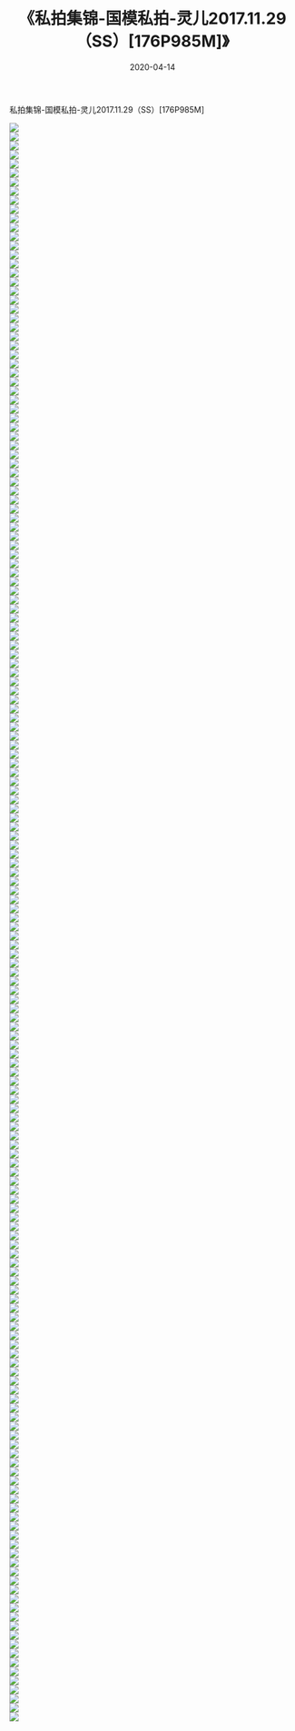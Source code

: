 ﻿---
layout: post
title:  《私拍集锦-国模私拍-灵儿2017.11.29（SS）[176P985M]》
date:   2020-04-14
img: http://imgx.orgx.ga/漏D/网络美图/2020/私拍集锦-国模私拍-灵儿2017.11.29（SS）[176P985M]/000.jpg
categories: [美女, 清纯, 唯美]
---

私拍集锦-国模私拍-灵儿2017.11.29（SS）[176P985M]

  ![](http://imgx.orgx.ga/漏D/网络美图/2020/私拍集锦-国模私拍-灵儿2017.11.29（SS）[176P985M]/001.jpg) <br> ![](http://imgx.orgx.ga/漏D/网络美图/2020/私拍集锦-国模私拍-灵儿2017.11.29（SS）[176P985M]/002.jpg) <br> ![](http://imgx.orgx.ga/漏D/网络美图/2020/私拍集锦-国模私拍-灵儿2017.11.29（SS）[176P985M]/003.jpg) <br> ![](http://imgx.orgx.ga/漏D/网络美图/2020/私拍集锦-国模私拍-灵儿2017.11.29（SS）[176P985M]/004.jpg) <br> ![](http://imgx.orgx.ga/漏D/网络美图/2020/私拍集锦-国模私拍-灵儿2017.11.29（SS）[176P985M]/005.jpg) <br> ![](http://imgx.orgx.ga/漏D/网络美图/2020/私拍集锦-国模私拍-灵儿2017.11.29（SS）[176P985M]/006.jpg) <br> ![](http://imgx.orgx.ga/漏D/网络美图/2020/私拍集锦-国模私拍-灵儿2017.11.29（SS）[176P985M]/007.jpg) <br> ![](http://imgx.orgx.ga/漏D/网络美图/2020/私拍集锦-国模私拍-灵儿2017.11.29（SS）[176P985M]/008.jpg) <br> ![](http://imgx.orgx.ga/漏D/网络美图/2020/私拍集锦-国模私拍-灵儿2017.11.29（SS）[176P985M]/009.jpg) <br> ![](http://imgx.orgx.ga/漏D/网络美图/2020/私拍集锦-国模私拍-灵儿2017.11.29（SS）[176P985M]/010.jpg) <br> ![](http://imgx.orgx.ga/漏D/网络美图/2020/私拍集锦-国模私拍-灵儿2017.11.29（SS）[176P985M]/011.jpg) <br> ![](http://imgx.orgx.ga/漏D/网络美图/2020/私拍集锦-国模私拍-灵儿2017.11.29（SS）[176P985M]/012.jpg) <br> ![](http://imgx.orgx.ga/漏D/网络美图/2020/私拍集锦-国模私拍-灵儿2017.11.29（SS）[176P985M]/013.jpg) <br> ![](http://imgx.orgx.ga/漏D/网络美图/2020/私拍集锦-国模私拍-灵儿2017.11.29（SS）[176P985M]/014.jpg) <br> ![](http://imgx.orgx.ga/漏D/网络美图/2020/私拍集锦-国模私拍-灵儿2017.11.29（SS）[176P985M]/015.jpg) <br> ![](http://imgx.orgx.ga/漏D/网络美图/2020/私拍集锦-国模私拍-灵儿2017.11.29（SS）[176P985M]/016.jpg) <br> ![](http://imgx.orgx.ga/漏D/网络美图/2020/私拍集锦-国模私拍-灵儿2017.11.29（SS）[176P985M]/017.jpg) <br> ![](http://imgx.orgx.ga/漏D/网络美图/2020/私拍集锦-国模私拍-灵儿2017.11.29（SS）[176P985M]/018.jpg) <br> ![](http://imgx.orgx.ga/漏D/网络美图/2020/私拍集锦-国模私拍-灵儿2017.11.29（SS）[176P985M]/019.jpg) <br> ![](http://imgx.orgx.ga/漏D/网络美图/2020/私拍集锦-国模私拍-灵儿2017.11.29（SS）[176P985M]/020.jpg) <br> ![](http://imgx.orgx.ga/漏D/网络美图/2020/私拍集锦-国模私拍-灵儿2017.11.29（SS）[176P985M]/021.jpg) <br> ![](http://imgx.orgx.ga/漏D/网络美图/2020/私拍集锦-国模私拍-灵儿2017.11.29（SS）[176P985M]/022.jpg) <br> ![](http://imgx.orgx.ga/漏D/网络美图/2020/私拍集锦-国模私拍-灵儿2017.11.29（SS）[176P985M]/023.jpg) <br> ![](http://imgx.orgx.ga/漏D/网络美图/2020/私拍集锦-国模私拍-灵儿2017.11.29（SS）[176P985M]/024.jpg) <br> ![](http://imgx.orgx.ga/漏D/网络美图/2020/私拍集锦-国模私拍-灵儿2017.11.29（SS）[176P985M]/025.jpg) <br> ![](http://imgx.orgx.ga/漏D/网络美图/2020/私拍集锦-国模私拍-灵儿2017.11.29（SS）[176P985M]/026.jpg) <br> ![](http://imgx.orgx.ga/漏D/网络美图/2020/私拍集锦-国模私拍-灵儿2017.11.29（SS）[176P985M]/027.jpg) <br> ![](http://imgx.orgx.ga/漏D/网络美图/2020/私拍集锦-国模私拍-灵儿2017.11.29（SS）[176P985M]/028.jpg) <br> ![](http://imgx.orgx.ga/漏D/网络美图/2020/私拍集锦-国模私拍-灵儿2017.11.29（SS）[176P985M]/029.jpg) <br> ![](http://imgx.orgx.ga/漏D/网络美图/2020/私拍集锦-国模私拍-灵儿2017.11.29（SS）[176P985M]/030.jpg) <br> ![](http://imgx.orgx.ga/漏D/网络美图/2020/私拍集锦-国模私拍-灵儿2017.11.29（SS）[176P985M]/031.jpg) <br> ![](http://imgx.orgx.ga/漏D/网络美图/2020/私拍集锦-国模私拍-灵儿2017.11.29（SS）[176P985M]/032.jpg) <br> ![](http://imgx.orgx.ga/漏D/网络美图/2020/私拍集锦-国模私拍-灵儿2017.11.29（SS）[176P985M]/033.jpg) <br> ![](http://imgx.orgx.ga/漏D/网络美图/2020/私拍集锦-国模私拍-灵儿2017.11.29（SS）[176P985M]/034.jpg) <br> ![](http://imgx.orgx.ga/漏D/网络美图/2020/私拍集锦-国模私拍-灵儿2017.11.29（SS）[176P985M]/035.jpg) <br> ![](http://imgx.orgx.ga/漏D/网络美图/2020/私拍集锦-国模私拍-灵儿2017.11.29（SS）[176P985M]/036.jpg) <br> ![](http://imgx.orgx.ga/漏D/网络美图/2020/私拍集锦-国模私拍-灵儿2017.11.29（SS）[176P985M]/037.jpg) <br> ![](http://imgx.orgx.ga/漏D/网络美图/2020/私拍集锦-国模私拍-灵儿2017.11.29（SS）[176P985M]/038.jpg) <br> ![](http://imgx.orgx.ga/漏D/网络美图/2020/私拍集锦-国模私拍-灵儿2017.11.29（SS）[176P985M]/039.jpg) <br> ![](http://imgx.orgx.ga/漏D/网络美图/2020/私拍集锦-国模私拍-灵儿2017.11.29（SS）[176P985M]/040.jpg) <br> ![](http://imgx.orgx.ga/漏D/网络美图/2020/私拍集锦-国模私拍-灵儿2017.11.29（SS）[176P985M]/041.jpg) <br> ![](http://imgx.orgx.ga/漏D/网络美图/2020/私拍集锦-国模私拍-灵儿2017.11.29（SS）[176P985M]/042.jpg) <br> ![](http://imgx.orgx.ga/漏D/网络美图/2020/私拍集锦-国模私拍-灵儿2017.11.29（SS）[176P985M]/043.jpg) <br> ![](http://imgx.orgx.ga/漏D/网络美图/2020/私拍集锦-国模私拍-灵儿2017.11.29（SS）[176P985M]/044.jpg) <br> ![](http://imgx.orgx.ga/漏D/网络美图/2020/私拍集锦-国模私拍-灵儿2017.11.29（SS）[176P985M]/045.jpg) <br> ![](http://imgx.orgx.ga/漏D/网络美图/2020/私拍集锦-国模私拍-灵儿2017.11.29（SS）[176P985M]/046.jpg) <br> ![](http://imgx.orgx.ga/漏D/网络美图/2020/私拍集锦-国模私拍-灵儿2017.11.29（SS）[176P985M]/047.jpg) <br> ![](http://imgx.orgx.ga/漏D/网络美图/2020/私拍集锦-国模私拍-灵儿2017.11.29（SS）[176P985M]/048.jpg) <br> ![](http://imgx.orgx.ga/漏D/网络美图/2020/私拍集锦-国模私拍-灵儿2017.11.29（SS）[176P985M]/049.jpg) <br> ![](http://imgx.orgx.ga/漏D/网络美图/2020/私拍集锦-国模私拍-灵儿2017.11.29（SS）[176P985M]/050.jpg) <br> ![](http://imgx.orgx.ga/漏D/网络美图/2020/私拍集锦-国模私拍-灵儿2017.11.29（SS）[176P985M]/051.jpg) <br> ![](http://imgx.orgx.ga/漏D/网络美图/2020/私拍集锦-国模私拍-灵儿2017.11.29（SS）[176P985M]/052.jpg) <br> ![](http://imgx.orgx.ga/漏D/网络美图/2020/私拍集锦-国模私拍-灵儿2017.11.29（SS）[176P985M]/053.jpg) <br> ![](http://imgx.orgx.ga/漏D/网络美图/2020/私拍集锦-国模私拍-灵儿2017.11.29（SS）[176P985M]/054.jpg) <br> ![](http://imgx.orgx.ga/漏D/网络美图/2020/私拍集锦-国模私拍-灵儿2017.11.29（SS）[176P985M]/055.jpg) <br> ![](http://imgx.orgx.ga/漏D/网络美图/2020/私拍集锦-国模私拍-灵儿2017.11.29（SS）[176P985M]/056.jpg) <br> ![](http://imgx.orgx.ga/漏D/网络美图/2020/私拍集锦-国模私拍-灵儿2017.11.29（SS）[176P985M]/057.jpg) <br> ![](http://imgx.orgx.ga/漏D/网络美图/2020/私拍集锦-国模私拍-灵儿2017.11.29（SS）[176P985M]/058.jpg) <br> ![](http://imgx.orgx.ga/漏D/网络美图/2020/私拍集锦-国模私拍-灵儿2017.11.29（SS）[176P985M]/059.jpg) <br> ![](http://imgx.orgx.ga/漏D/网络美图/2020/私拍集锦-国模私拍-灵儿2017.11.29（SS）[176P985M]/060.jpg) <br> ![](http://imgx.orgx.ga/漏D/网络美图/2020/私拍集锦-国模私拍-灵儿2017.11.29（SS）[176P985M]/061.jpg) <br> ![](http://imgx.orgx.ga/漏D/网络美图/2020/私拍集锦-国模私拍-灵儿2017.11.29（SS）[176P985M]/062.jpg) <br> ![](http://imgx.orgx.ga/漏D/网络美图/2020/私拍集锦-国模私拍-灵儿2017.11.29（SS）[176P985M]/063.jpg) <br> ![](http://imgx.orgx.ga/漏D/网络美图/2020/私拍集锦-国模私拍-灵儿2017.11.29（SS）[176P985M]/064.jpg) <br> ![](http://imgx.orgx.ga/漏D/网络美图/2020/私拍集锦-国模私拍-灵儿2017.11.29（SS）[176P985M]/065.jpg) <br> ![](http://imgx.orgx.ga/漏D/网络美图/2020/私拍集锦-国模私拍-灵儿2017.11.29（SS）[176P985M]/066.jpg) <br> ![](http://imgx.orgx.ga/漏D/网络美图/2020/私拍集锦-国模私拍-灵儿2017.11.29（SS）[176P985M]/067.jpg) <br> ![](http://imgx.orgx.ga/漏D/网络美图/2020/私拍集锦-国模私拍-灵儿2017.11.29（SS）[176P985M]/068.jpg) <br> ![](http://imgx.orgx.ga/漏D/网络美图/2020/私拍集锦-国模私拍-灵儿2017.11.29（SS）[176P985M]/069.jpg) <br> ![](http://imgx.orgx.ga/漏D/网络美图/2020/私拍集锦-国模私拍-灵儿2017.11.29（SS）[176P985M]/070.jpg) <br> ![](http://imgx.orgx.ga/漏D/网络美图/2020/私拍集锦-国模私拍-灵儿2017.11.29（SS）[176P985M]/071.jpg) <br> ![](http://imgx.orgx.ga/漏D/网络美图/2020/私拍集锦-国模私拍-灵儿2017.11.29（SS）[176P985M]/072.jpg) <br> ![](http://imgx.orgx.ga/漏D/网络美图/2020/私拍集锦-国模私拍-灵儿2017.11.29（SS）[176P985M]/073.jpg) <br> ![](http://imgx.orgx.ga/漏D/网络美图/2020/私拍集锦-国模私拍-灵儿2017.11.29（SS）[176P985M]/074.jpg) <br> ![](http://imgx.orgx.ga/漏D/网络美图/2020/私拍集锦-国模私拍-灵儿2017.11.29（SS）[176P985M]/075.jpg) <br> ![](http://imgx.orgx.ga/漏D/网络美图/2020/私拍集锦-国模私拍-灵儿2017.11.29（SS）[176P985M]/076.jpg) <br> ![](http://imgx.orgx.ga/漏D/网络美图/2020/私拍集锦-国模私拍-灵儿2017.11.29（SS）[176P985M]/077.jpg) <br> ![](http://imgx.orgx.ga/漏D/网络美图/2020/私拍集锦-国模私拍-灵儿2017.11.29（SS）[176P985M]/078.jpg) <br> ![](http://imgx.orgx.ga/漏D/网络美图/2020/私拍集锦-国模私拍-灵儿2017.11.29（SS）[176P985M]/079.jpg) <br> ![](http://imgx.orgx.ga/漏D/网络美图/2020/私拍集锦-国模私拍-灵儿2017.11.29（SS）[176P985M]/080.jpg) <br> ![](http://imgx.orgx.ga/漏D/网络美图/2020/私拍集锦-国模私拍-灵儿2017.11.29（SS）[176P985M]/081.jpg) <br> ![](http://imgx.orgx.ga/漏D/网络美图/2020/私拍集锦-国模私拍-灵儿2017.11.29（SS）[176P985M]/082.jpg) <br> ![](http://imgx.orgx.ga/漏D/网络美图/2020/私拍集锦-国模私拍-灵儿2017.11.29（SS）[176P985M]/083.jpg) <br> ![](http://imgx.orgx.ga/漏D/网络美图/2020/私拍集锦-国模私拍-灵儿2017.11.29（SS）[176P985M]/084.jpg) <br> ![](http://imgx.orgx.ga/漏D/网络美图/2020/私拍集锦-国模私拍-灵儿2017.11.29（SS）[176P985M]/085.jpg) <br> ![](http://imgx.orgx.ga/漏D/网络美图/2020/私拍集锦-国模私拍-灵儿2017.11.29（SS）[176P985M]/086.jpg) <br> ![](http://imgx.orgx.ga/漏D/网络美图/2020/私拍集锦-国模私拍-灵儿2017.11.29（SS）[176P985M]/087.jpg) <br> ![](http://imgx.orgx.ga/漏D/网络美图/2020/私拍集锦-国模私拍-灵儿2017.11.29（SS）[176P985M]/088.jpg) <br> ![](http://imgx.orgx.ga/漏D/网络美图/2020/私拍集锦-国模私拍-灵儿2017.11.29（SS）[176P985M]/089.jpg) <br> ![](http://imgx.orgx.ga/漏D/网络美图/2020/私拍集锦-国模私拍-灵儿2017.11.29（SS）[176P985M]/090.jpg) <br> ![](http://imgx.orgx.ga/漏D/网络美图/2020/私拍集锦-国模私拍-灵儿2017.11.29（SS）[176P985M]/091.jpg) <br> ![](http://imgx.orgx.ga/漏D/网络美图/2020/私拍集锦-国模私拍-灵儿2017.11.29（SS）[176P985M]/092.jpg) <br> ![](http://imgx.orgx.ga/漏D/网络美图/2020/私拍集锦-国模私拍-灵儿2017.11.29（SS）[176P985M]/093.jpg) <br> ![](http://imgx.orgx.ga/漏D/网络美图/2020/私拍集锦-国模私拍-灵儿2017.11.29（SS）[176P985M]/094.jpg) <br> ![](http://imgx.orgx.ga/漏D/网络美图/2020/私拍集锦-国模私拍-灵儿2017.11.29（SS）[176P985M]/095.jpg) <br> ![](http://imgx.orgx.ga/漏D/网络美图/2020/私拍集锦-国模私拍-灵儿2017.11.29（SS）[176P985M]/096.jpg) <br> ![](http://imgx.orgx.ga/漏D/网络美图/2020/私拍集锦-国模私拍-灵儿2017.11.29（SS）[176P985M]/097.jpg) <br> ![](http://imgx.orgx.ga/漏D/网络美图/2020/私拍集锦-国模私拍-灵儿2017.11.29（SS）[176P985M]/098.jpg) <br> ![](http://imgx.orgx.ga/漏D/网络美图/2020/私拍集锦-国模私拍-灵儿2017.11.29（SS）[176P985M]/099.jpg) <br> ![](http://imgx.orgx.ga/漏D/网络美图/2020/私拍集锦-国模私拍-灵儿2017.11.29（SS）[176P985M]/100.jpg) <br> ![](http://imgx.orgx.ga/漏D/网络美图/2020/私拍集锦-国模私拍-灵儿2017.11.29（SS）[176P985M]/101.jpg) <br> ![](http://imgx.orgx.ga/漏D/网络美图/2020/私拍集锦-国模私拍-灵儿2017.11.29（SS）[176P985M]/102.jpg) <br> ![](http://imgx.orgx.ga/漏D/网络美图/2020/私拍集锦-国模私拍-灵儿2017.11.29（SS）[176P985M]/103.jpg) <br> ![](http://imgx.orgx.ga/漏D/网络美图/2020/私拍集锦-国模私拍-灵儿2017.11.29（SS）[176P985M]/104.jpg) <br> ![](http://imgx.orgx.ga/漏D/网络美图/2020/私拍集锦-国模私拍-灵儿2017.11.29（SS）[176P985M]/105.jpg) <br> ![](http://imgx.orgx.ga/漏D/网络美图/2020/私拍集锦-国模私拍-灵儿2017.11.29（SS）[176P985M]/106.jpg) <br> ![](http://imgx.orgx.ga/漏D/网络美图/2020/私拍集锦-国模私拍-灵儿2017.11.29（SS）[176P985M]/107.jpg) <br> ![](http://imgx.orgx.ga/漏D/网络美图/2020/私拍集锦-国模私拍-灵儿2017.11.29（SS）[176P985M]/108.jpg) <br> ![](http://imgx.orgx.ga/漏D/网络美图/2020/私拍集锦-国模私拍-灵儿2017.11.29（SS）[176P985M]/109.jpg) <br> ![](http://imgx.orgx.ga/漏D/网络美图/2020/私拍集锦-国模私拍-灵儿2017.11.29（SS）[176P985M]/110.jpg) <br> ![](http://imgx.orgx.ga/漏D/网络美图/2020/私拍集锦-国模私拍-灵儿2017.11.29（SS）[176P985M]/111.jpg) <br> ![](http://imgx.orgx.ga/漏D/网络美图/2020/私拍集锦-国模私拍-灵儿2017.11.29（SS）[176P985M]/112.jpg) <br> ![](http://imgx.orgx.ga/漏D/网络美图/2020/私拍集锦-国模私拍-灵儿2017.11.29（SS）[176P985M]/113.jpg) <br> ![](http://imgx.orgx.ga/漏D/网络美图/2020/私拍集锦-国模私拍-灵儿2017.11.29（SS）[176P985M]/114.jpg) <br> ![](http://imgx.orgx.ga/漏D/网络美图/2020/私拍集锦-国模私拍-灵儿2017.11.29（SS）[176P985M]/115.jpg) <br> ![](http://imgx.orgx.ga/漏D/网络美图/2020/私拍集锦-国模私拍-灵儿2017.11.29（SS）[176P985M]/116.jpg) <br> ![](http://imgx.orgx.ga/漏D/网络美图/2020/私拍集锦-国模私拍-灵儿2017.11.29（SS）[176P985M]/117.jpg) <br> ![](http://imgx.orgx.ga/漏D/网络美图/2020/私拍集锦-国模私拍-灵儿2017.11.29（SS）[176P985M]/118.jpg) <br> ![](http://imgx.orgx.ga/漏D/网络美图/2020/私拍集锦-国模私拍-灵儿2017.11.29（SS）[176P985M]/119.jpg) <br> ![](http://imgx.orgx.ga/漏D/网络美图/2020/私拍集锦-国模私拍-灵儿2017.11.29（SS）[176P985M]/120.jpg) <br> ![](http://imgx.orgx.ga/漏D/网络美图/2020/私拍集锦-国模私拍-灵儿2017.11.29（SS）[176P985M]/121.jpg) <br> ![](http://imgx.orgx.ga/漏D/网络美图/2020/私拍集锦-国模私拍-灵儿2017.11.29（SS）[176P985M]/122.jpg) <br> ![](http://imgx.orgx.ga/漏D/网络美图/2020/私拍集锦-国模私拍-灵儿2017.11.29（SS）[176P985M]/123.jpg) <br> ![](http://imgx.orgx.ga/漏D/网络美图/2020/私拍集锦-国模私拍-灵儿2017.11.29（SS）[176P985M]/124.jpg) <br> ![](http://imgx.orgx.ga/漏D/网络美图/2020/私拍集锦-国模私拍-灵儿2017.11.29（SS）[176P985M]/125.jpg) <br> ![](http://imgx.orgx.ga/漏D/网络美图/2020/私拍集锦-国模私拍-灵儿2017.11.29（SS）[176P985M]/126.jpg) <br> ![](http://imgx.orgx.ga/漏D/网络美图/2020/私拍集锦-国模私拍-灵儿2017.11.29（SS）[176P985M]/127.jpg) <br> ![](http://imgx.orgx.ga/漏D/网络美图/2020/私拍集锦-国模私拍-灵儿2017.11.29（SS）[176P985M]/128.jpg) <br> ![](http://imgx.orgx.ga/漏D/网络美图/2020/私拍集锦-国模私拍-灵儿2017.11.29（SS）[176P985M]/129.jpg) <br> ![](http://imgx.orgx.ga/漏D/网络美图/2020/私拍集锦-国模私拍-灵儿2017.11.29（SS）[176P985M]/130.jpg) <br> ![](http://imgx.orgx.ga/漏D/网络美图/2020/私拍集锦-国模私拍-灵儿2017.11.29（SS）[176P985M]/131.jpg) <br> ![](http://imgx.orgx.ga/漏D/网络美图/2020/私拍集锦-国模私拍-灵儿2017.11.29（SS）[176P985M]/132.jpg) <br> ![](http://imgx.orgx.ga/漏D/网络美图/2020/私拍集锦-国模私拍-灵儿2017.11.29（SS）[176P985M]/133.jpg) <br> ![](http://imgx.orgx.ga/漏D/网络美图/2020/私拍集锦-国模私拍-灵儿2017.11.29（SS）[176P985M]/134.jpg) <br> ![](http://imgx.orgx.ga/漏D/网络美图/2020/私拍集锦-国模私拍-灵儿2017.11.29（SS）[176P985M]/135.jpg) <br> ![](http://imgx.orgx.ga/漏D/网络美图/2020/私拍集锦-国模私拍-灵儿2017.11.29（SS）[176P985M]/136.jpg) <br> ![](http://imgx.orgx.ga/漏D/网络美图/2020/私拍集锦-国模私拍-灵儿2017.11.29（SS）[176P985M]/137.jpg) <br> ![](http://imgx.orgx.ga/漏D/网络美图/2020/私拍集锦-国模私拍-灵儿2017.11.29（SS）[176P985M]/138.jpg) <br> ![](http://imgx.orgx.ga/漏D/网络美图/2020/私拍集锦-国模私拍-灵儿2017.11.29（SS）[176P985M]/139.jpg) <br> ![](http://imgx.orgx.ga/漏D/网络美图/2020/私拍集锦-国模私拍-灵儿2017.11.29（SS）[176P985M]/140.jpg) <br> ![](http://imgx.orgx.ga/漏D/网络美图/2020/私拍集锦-国模私拍-灵儿2017.11.29（SS）[176P985M]/141.jpg) <br> ![](http://imgx.orgx.ga/漏D/网络美图/2020/私拍集锦-国模私拍-灵儿2017.11.29（SS）[176P985M]/142.jpg) <br> ![](http://imgx.orgx.ga/漏D/网络美图/2020/私拍集锦-国模私拍-灵儿2017.11.29（SS）[176P985M]/143.jpg) <br> ![](http://imgx.orgx.ga/漏D/网络美图/2020/私拍集锦-国模私拍-灵儿2017.11.29（SS）[176P985M]/144.jpg) <br> ![](http://imgx.orgx.ga/漏D/网络美图/2020/私拍集锦-国模私拍-灵儿2017.11.29（SS）[176P985M]/145.jpg) <br> ![](http://imgx.orgx.ga/漏D/网络美图/2020/私拍集锦-国模私拍-灵儿2017.11.29（SS）[176P985M]/146.jpg) <br> ![](http://imgx.orgx.ga/漏D/网络美图/2020/私拍集锦-国模私拍-灵儿2017.11.29（SS）[176P985M]/147.jpg) <br> ![](http://imgx.orgx.ga/漏D/网络美图/2020/私拍集锦-国模私拍-灵儿2017.11.29（SS）[176P985M]/148.jpg) <br> ![](http://imgx.orgx.ga/漏D/网络美图/2020/私拍集锦-国模私拍-灵儿2017.11.29（SS）[176P985M]/149.jpg) <br> ![](http://imgx.orgx.ga/漏D/网络美图/2020/私拍集锦-国模私拍-灵儿2017.11.29（SS）[176P985M]/150.jpg) <br> ![](http://imgx.orgx.ga/漏D/网络美图/2020/私拍集锦-国模私拍-灵儿2017.11.29（SS）[176P985M]/151.jpg) <br> ![](http://imgx.orgx.ga/漏D/网络美图/2020/私拍集锦-国模私拍-灵儿2017.11.29（SS）[176P985M]/152.jpg) <br> ![](http://imgx.orgx.ga/漏D/网络美图/2020/私拍集锦-国模私拍-灵儿2017.11.29（SS）[176P985M]/153.jpg) <br> ![](http://imgx.orgx.ga/漏D/网络美图/2020/私拍集锦-国模私拍-灵儿2017.11.29（SS）[176P985M]/154.jpg) <br> ![](http://imgx.orgx.ga/漏D/网络美图/2020/私拍集锦-国模私拍-灵儿2017.11.29（SS）[176P985M]/155.jpg) <br> ![](http://imgx.orgx.ga/漏D/网络美图/2020/私拍集锦-国模私拍-灵儿2017.11.29（SS）[176P985M]/156.jpg) <br> ![](http://imgx.orgx.ga/漏D/网络美图/2020/私拍集锦-国模私拍-灵儿2017.11.29（SS）[176P985M]/157.jpg) <br> ![](http://imgx.orgx.ga/漏D/网络美图/2020/私拍集锦-国模私拍-灵儿2017.11.29（SS）[176P985M]/158.jpg) <br> ![](http://imgx.orgx.ga/漏D/网络美图/2020/私拍集锦-国模私拍-灵儿2017.11.29（SS）[176P985M]/159.jpg) <br> ![](http://imgx.orgx.ga/漏D/网络美图/2020/私拍集锦-国模私拍-灵儿2017.11.29（SS）[176P985M]/160.jpg) <br> ![](http://imgx.orgx.ga/漏D/网络美图/2020/私拍集锦-国模私拍-灵儿2017.11.29（SS）[176P985M]/161.jpg) <br> ![](http://imgx.orgx.ga/漏D/网络美图/2020/私拍集锦-国模私拍-灵儿2017.11.29（SS）[176P985M]/162.jpg) <br> ![](http://imgx.orgx.ga/漏D/网络美图/2020/私拍集锦-国模私拍-灵儿2017.11.29（SS）[176P985M]/163.jpg) <br> ![](http://imgx.orgx.ga/漏D/网络美图/2020/私拍集锦-国模私拍-灵儿2017.11.29（SS）[176P985M]/164.jpg) <br> ![](http://imgx.orgx.ga/漏D/网络美图/2020/私拍集锦-国模私拍-灵儿2017.11.29（SS）[176P985M]/165.jpg) <br> ![](http://imgx.orgx.ga/漏D/网络美图/2020/私拍集锦-国模私拍-灵儿2017.11.29（SS）[176P985M]/166.jpg) <br> ![](http://imgx.orgx.ga/漏D/网络美图/2020/私拍集锦-国模私拍-灵儿2017.11.29（SS）[176P985M]/167.jpg) <br> ![](http://imgx.orgx.ga/漏D/网络美图/2020/私拍集锦-国模私拍-灵儿2017.11.29（SS）[176P985M]/168.jpg) <br> ![](http://imgx.orgx.ga/漏D/网络美图/2020/私拍集锦-国模私拍-灵儿2017.11.29（SS）[176P985M]/169.jpg) <br> ![](http://imgx.orgx.ga/漏D/网络美图/2020/私拍集锦-国模私拍-灵儿2017.11.29（SS）[176P985M]/170.jpg) <br> ![](http://imgx.orgx.ga/漏D/网络美图/2020/私拍集锦-国模私拍-灵儿2017.11.29（SS）[176P985M]/171.jpg) <br> ![](http://imgx.orgx.ga/漏D/网络美图/2020/私拍集锦-国模私拍-灵儿2017.11.29（SS）[176P985M]/172.jpg) <br> ![](http://imgx.orgx.ga/漏D/网络美图/2020/私拍集锦-国模私拍-灵儿2017.11.29（SS）[176P985M]/173.jpg) <br> ![](http://imgx.orgx.ga/漏D/网络美图/2020/私拍集锦-国模私拍-灵儿2017.11.29（SS）[176P985M]/174.jpg) <br> ![](http://imgx.orgx.ga/漏D/网络美图/2020/私拍集锦-国模私拍-灵儿2017.11.29（SS）[176P985M]/175.jpg) <br> ![](http://imgx.orgx.ga/漏D/网络美图/2020/私拍集锦-国模私拍-灵儿2017.11.29（SS）[176P985M]/176.jpg) <br>